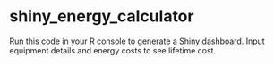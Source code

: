 # shiny_energy_calculator

Run this code in your R console to generate a Shiny dashboard. Input equipment details and energy costs to see lifetime cost.
